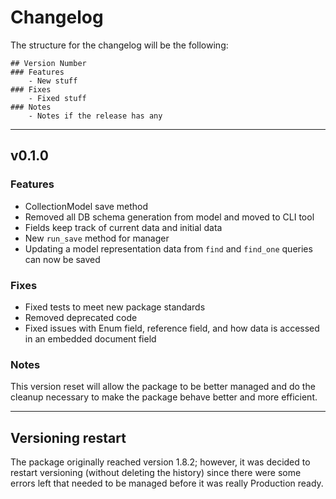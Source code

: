 # Changelog

The structure for the changelog will be the following:

```
## Version Number
### Features
    - New stuff
### Fixes
    - Fixed stuff
### Notes
    - Notes if the release has any
```

<hr>

## v0.1.0

### Features

- CollectionModel save method
- Removed all DB schema generation from model and moved to CLI tool
- Fields keep track of current data and initial data
- New `run_save` method for manager
- Updating a model representation data from `find` and `find_one` queries can now be saved 

### Fixes

- Fixed tests to meet new package standards
- Removed deprecated code
- Fixed issues with Enum field, reference field, and how data is accessed in an embedded document field

### Notes

This version reset will allow the package to be better managed and do the cleanup necessary to make the package behave better and more efficient. 

<hr> 

## Versioning restart

The package originally reached version 1.8.2; however, it was decided to restart versioning (without deleting the history) since there were some errors left that needed to be managed before it was really Production ready.

